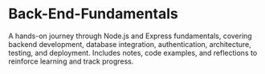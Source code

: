 # Back-End-Fundamentals
A hands-on journey through Node.js and Express fundamentals, covering backend development, database integration, authentication, architecture, testing, and deployment. Includes notes, code examples, and reflections to reinforce learning and track progress.

